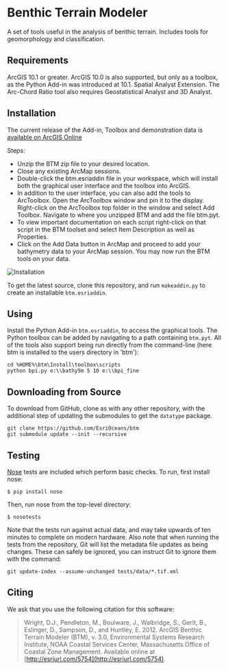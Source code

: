 Benthic Terrain Modeler
=======================

A set of tools useful in the analysis of benthic terrain. Includes tools for geomorphology and classification. 

Requirements
------------

ArcGIS 10.1 or greater. ArcGIS 10.0 is also supported, but only as a toolbox, as the Python Add-in was introduced at 10.1. Spatial Analyst Extension. The Arc-Chord Ratio tool also requires Geostatistical Analyst and 3D Analyst.

Installation
------------

The current release of the Add-in, Toolbox and demonstration data is [available on ArcGIS Online](http://www.arcgis.com/home/item.html?id=b0d0be66fd33440d97e8c83d220e7926)

Steps:
- Unzip the BTM zip file to your desired location.
- Close any existing ArcMap sessions.
- Double-click the btm.esriaddin file in your workspace, which will install both the graphical user interface and the toolbox into ArcGIS. 
- In addition to the user interface, you can also add the tools to ArcToolbox. Open the ArcToolbox window and pin it to the display. Right-click on the ArcToolbox top folder in the window and select Add Toolbox. Navigate to where you unzipped BTM and add the file btm.pyt.
- To view important documentation on each script right-click on that script in the BTM toolset and select Item Description as well as Properties. 
- Click on the Add Data button in ArcMap and proceed to add your bathymetry data to your ArcMap session. You may now run the BTM tools on your data.

![Installation](https://raw.github.com/EsriOceans/btm/master/resources/btm-install.gif)

To get the latest source, clone this repository, and run `makeaddin.py` to create an installable `btm.esriaddin`.

Using
-----

Install the Python Add-in `btm.esriaddin`, to access the graphical tools. The Python toolbox can be added by navigating to a path containing `btm.pyt`. All of the tools also support being run directly from the command-line (here btm is installed to the users directory in 'btm'):

    cd %HOME%\btm\Install\toolbox\scripts
    python bpi.py e:\\bathy5m 5 10 e:\\bpi_fine

Downloading from Source
-----------------------

To download from GitHub, clone as with any other repository, with the additional step of updating the submodules to get the `datatype` package.

```
git clone https://github.com/EsriOceans/btm
git submodule update --init --recursive
```

Testing
-------

[Nose](https://nose.readthedocs.org/en/latest/) tests are included which perform basic checks. To run, first install nose:
    
    $ pip install nose

Then, run nose from the top-level directory:

    $ nosetests

Note that the tests run against actual data, and may take upwards of ten minutes to complete on modern hardware. Also note that when running the tests from the repository, Git will list the metadata file updates as being changes. These can safely be ignored, you can instruct Git to ignore them with the command:

    git update-index --assume-unchanged tests/data/*.tif.xml


Citing
------

We ask that you use the following citation for this software:

> Wright, D.J., Pendleton, M., Boulware, J., Walbridge, S., Gerlt, B., Eslinger, D., Sampson, D., and Huntley, E. 2012. ArcGIS Benthic Terrain Modeler (BTM), v. 3.0, Environmental Systems Research Institute, NOAA Coastal Services Center, Massachusetts Office of Coastal Zone Management. Available online at [http://esriurl.com/5754](http://esriurl.com/5754).
